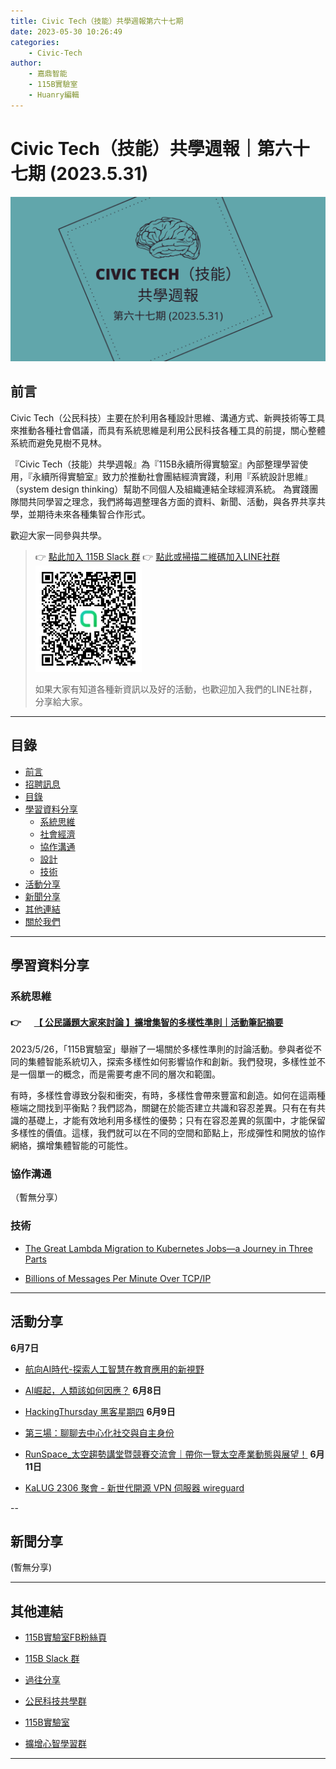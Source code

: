 ```yaml
---
title: Civic Tech（技能）共學週報第六十七期
date: 2023-05-30 10:26:49
categories:
	- Civic-Tech
author:
	- 嘉鼎智能
	- 115B實驗室
	- Huanry編輯
---
```

# Civic Tech（技能）共學週報｜第六十七期 (2023.5.31)

![Civic-Tech-67](/img/ct/67.png)

## 前言

Civic Tech（公民科技）主要在於利用各種設計思維、溝通方式、新興技術等工具來推動各種社會倡議，而具有系統思維是利用公民科技各種工具的前提，關心整體系統而避免見樹不見林。

『Civic Tech（技能）共學週報』為『115B永續所得實驗室』內部整理學習使用，『永續所得實驗室』致力於推動社會團結經濟實踐，利用『系統設計思維』（system design thinking）幫助不同個人及組織連結全球經濟系統。
為實踐團隊間共同學習之理念，我們將每週整理各方面的資料、新聞、活動，與各界共享共學，並期待未來各種集智合作形式。

歡迎大家一同參與共學。

>👉  [點此加入 115B Slack 群](https://bit.ly/Slack115b)
>👉  [點此或掃描二維碼加入LINE社群](https://line.me/ti/g2/Dj4AkbdDsY6o4D_CdDUB6Q)
>[![公民科技共學群](/img/產品共學群.jpg)](https://line.me/ti/g2/Dj4AkbdDsY6o4D_CdDUB6Q)
>
>如果大家有知道各種新資訊以及好的活動，也歡迎加入我們的LINE社群，分享給大家。

---
## 目錄
- [前言](#前言)
- [招聘訊息](#招聘訊息)
- [目錄](#目錄)
- [學習資料分享](#學習資料分享)
	- [系統思維](#系統思維)
	- [社會經濟](#社會經濟)
	- [協作溝通](#協作溝通)
	- [設計](#設計)
	- [技術](#技術)
- [活動分享](#活動分享)
- [新聞分享](#新聞分享)
- [其他連結](#其他連結)
- [關於我們](#關於我們)

---
## 學習資料分享
### 系統思維

####  👉 &emsp; [【 公民議題大家來討論 】擴增集智的多樣性準則｜活動筆記摘要](https://pse.is/4z4g7n)

2023/5/26，「115B實驗室」舉辦了一場關於多樣性準則的討論活動。參與者從不同的集體智能系統切入，探索多樣性如何影響協作和創新。我們發現，多樣性並不是一個單一的概念，而是需要考慮不同的層次和範圍。

有時，多樣性會導致分裂和衝突，有時，多樣性會帶來豐富和創造。如何在這兩種極端之間找到平衡點？我們認為，關鍵在於能否建立共識和容忍差異。只有在有共識的基礎上，才能有效地利用多樣性的優勢；只有在容忍差異的氛圍中，才能保留多樣性的價值。這樣，我們就可以在不同的空間和節點上，形成彈性和開放的協作網絡，擴增集體智能的可能性。

### 協作溝通

（暫無分享）

### 技術

- [The Great Lambda Migration to Kubernetes Jobs—a Journey in Three Parts](https://www.infoq.com/articles/lambda-migration-k8s-jobs/)

- [Billions of Messages Per Minute Over TCP/IP](https://www.infoq.com/articles/billions-messages-minute/)

---
## 活動分享

**6月7日**
- [航向AI時代-探索人工智慧在教育應用的新視野](https://www.accupass.com/event/2305180156599191109950)

- [AI崛起，人類該如何因應？](https://www.accupass.com/event/2305120719501737541436)
**6月8日**
- [HackingThursday 黑客星期四](https://www.meetup.com/hackingthursday/events/293631935/)
**6月9日**
- [第三場：聊聊去中心化社交與自主身份](https://www.accupass.com/event/2305020551071001926100)

- [RunSpace_太空趨勢講堂暨競賽交流會｜帶你一覽太空產業動態與展望！](https://www.accupass.com/event/2305260248307755452540)
**6月11日**
- [KaLUG 2306 聚會 - 新世代開源 VPN 伺服器 wireguard](https://kalug.kktix.cc/events/2306)

--
## 新聞分享

(暫無分享)

---
## 其他連結

- [115B實驗室FB粉絲頁](https://www.facebook.com/%E6%B0%B8%E7%BA%8C%E6%89%80%E5%BE%97%E5%AF%A6%E9%A9%97%E5%AE%A4-102916798609139)

- [115B Slack 群](https://bit.ly/Slack115b)

- [過往分享](/categories/Civic-Tech)

- [公民科技共學群](https://line.me/ti/g2/Dj4AkbdDsY6o4D_CdDUB6Q?utm_source=invitation&utm_medium=link_copy&utm_campaign=default)

- [115B實驗室](https://line.me/ti/g2/asPFU-0w4o9MIRSBdb4gtg?utm_source=invitation&utm_medium=link_copy&utm_campaign=default)

- [擴增心智學習群](https://line.me/ti/g2/asPFU-0w4o9MIRSBdb4gtg?utm_source=invitation&utm_medium=link_copy&utm_campaign=default)

---